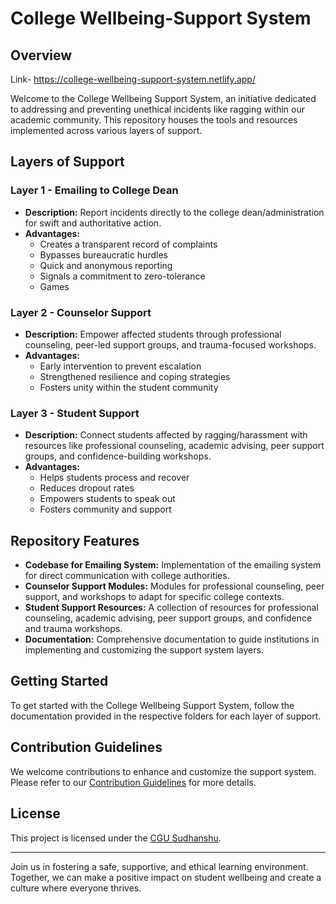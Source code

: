 # College Wellbeing-Support System

## Overview
Link- https://college-wellbeing-support-system.netlify.app/

Welcome to the College Wellbeing Support System, an initiative dedicated to addressing and preventing unethical incidents like ragging within our academic community. This repository houses the tools and resources implemented across various layers of support.

## Layers of Support

### Layer 1 - Emailing to College Dean

- **Description:** Report incidents directly to the college dean/administration for swift and authoritative action.
- **Advantages:**
  - Creates a transparent record of complaints
  - Bypasses bureaucratic hurdles
  - Quick and anonymous reporting
  - Signals a commitment to zero-tolerance
  - Games

### Layer 2 - Counselor Support

- **Description:** Empower affected students through professional counseling, peer-led support groups, and trauma-focused workshops.
- **Advantages:**
  - Early intervention to prevent escalation
  - Strengthened resilience and coping strategies
  - Fosters unity within the student community

### Layer 3 - Student Support

- **Description:** Connect students affected by ragging/harassment with resources like professional counseling, academic advising, peer support groups, and confidence-building workshops.
- **Advantages:**
  - Helps students process and recover
  - Reduces dropout rates
  - Empowers students to speak out
  - Fosters community and support

## Repository Features

- **Codebase for Emailing System:** Implementation of the emailing system for direct communication with college authorities.
- **Counselor Support Modules:** Modules for professional counseling, peer support, and workshops to adapt for specific college contexts.
- **Student Support Resources:** A collection of resources for professional counseling, academic advising, peer support groups, and confidence and trauma workshops.
- **Documentation:** Comprehensive documentation to guide institutions in implementing and customizing the support system layers.

## Getting Started

To get started with the College Wellbeing Support System, follow the documentation provided in the respective folders for each layer of support.

## Contribution Guidelines

We welcome contributions to enhance and customize the support system. Please refer to our [Contribution Guidelines](CONTRIBUTING.md) for more details.

## License

This project is licensed under the [CGU Sudhanshu](LICENSE).

---

Join us in fostering a safe, supportive, and ethical learning environment. Together, we can make a positive impact on student wellbeing and create a culture where everyone thrives.
